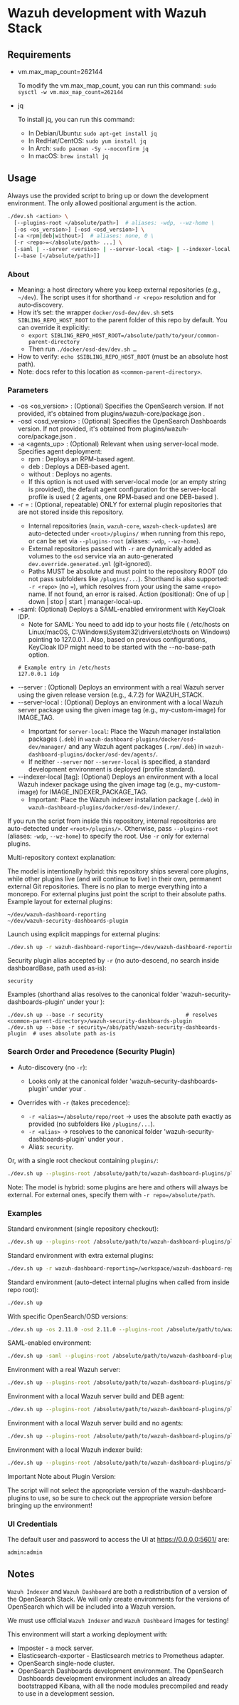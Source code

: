 # Wazuh development with Wazuh Stack

## Requirements

- vm.max_map_count=262144

  To modify the vm.max_map_count, you can run this command:
  `sudo sysctl -w vm.max_map_count=262144`

- jq

  To install jq, you can run this command:

  - In Debian/Ubuntu:
    `sudo apt-get install jq`
  - In RedHat/CentOS:
    `sudo yum install jq`
  - In Arch:
    `sudo pacman -Sy --noconfirm jq`
  - In macOS:
    `brew install jq`

## Usage

Always use the provided script to bring up or down the development environment. The only allowed positional argument is the action.

```bash
./dev.sh <action> \
  [--plugins-root </absolute/path>]  # aliases: -wdp, --wz-home \
  [-os <os_version>] [-osd <osd_version>] \
  [-a <rpm|deb|without>]  # aliases: none, 0 \
  [-r <repo>=</absolute/path> ...] \
  [-saml | --server <version> | --server-local <tag> | --indexer-local [tag]] \
  [--base [</absolute/path>]]
```

### About <common-parent-directory>

- Meaning: a host directory where you keep external repositories (e.g., `~/dev`). The script uses it for shorthand `-r <repo>` resolution and for auto‑discovery.
- How it’s set: the wrapper `docker/osd-dev/dev.sh` sets `SIBLING_REPO_HOST_ROOT` to the parent folder of this repo by default. You can override it explicitly:
  - `export SIBLING_REPO_HOST_ROOT=/absolute/path/to/your/common-parent-directory`
  - Then run `./docker/osd-dev/dev.sh …`
- How to verify: `echo $SIBLING_REPO_HOST_ROOT` (must be an absolute host path).
- Note: docs refer to this location as `<common-parent-directory>`.

### Parameters

- -os <os_version> : (Optional) Specifies the OpenSearch version. If not provided, it's obtained from plugins/wazuh-core/package.json .
- -osd <osd_version> : (Optional) Specifies the OpenSearch Dashboards version. If not provided, it's obtained from plugins/wazuh-core/package.json .
- -a <agents_up> : (Optional) Relevant when using server-local mode. Specifies agent deployment:
  - rpm : Deploys an RPM-based agent.
  - deb : Deploys a DEB-based agent.
  - without : Deploys no agents.
  - If this option is not used with server-local mode (or an empty string is provided), the default agent configuration for the server-local profile is used ( 2 agents, one RPM-based and one DEB-based ).
- -r <repo>=<path> : (Optional, repeatable) ONLY for external plugin repositories that are not stored inside this repository.
  - Internal repositories (`main`, `wazuh-core`, `wazuh-check-updates`) are auto-detected under `<root>/plugins/` when running from this repo, or can be set via `--plugins-root` (aliases: `-wdp`, `--wz-home`).
  - External repositories passed with `-r` are dynamically added as volumes to the `osd` service via an auto-generated `dev.override.generated.yml` (git-ignored).
  - Paths MUST be absolute and must point to the repository ROOT (do not pass subfolders like `/plugins/...`). Shorthand is also supported: `-r <repo>` (no `=`), which resolves from your <common-parent-directory> using the same `<repo>` name. If not found, an error is raised.
    Action (positional): One of up | down | stop | start | manager-local-up.
- -saml: (Optional) Deploys a SAML-enabled environment with KeyCloak IDP.
  - Note for SAML: You need to add idp to your hosts file ( /etc/hosts on Linux/macOS, C:\\Windows\\System32\\drivers\\etc\\hosts on Windows) pointing to 127.0.0.1 . Also, based on previous configurations, KeyCloak IDP might need to be started with the --no-base-path option.
  ```
  # Example entry in /etc/hosts
  127.0.0.1 idp
  ```
- --server <version>: (Optional) Deploys an environment with a real Wazuh server using the given release version (e.g., 4.7.2) for WAZUH_STACK.
- --server-local <tag>: (Optional) Deploys an environment with a local Wazuh server package using the given image tag (e.g., my-custom-image) for IMAGE_TAG.
  - Important for `server-local`: Place the Wazuh manager installation packages (`.deb`) in `wazuh-dashboard-plugins/docker/osd-dev/manager/` and any Wazuh agent packages (`.rpm`/`.deb`) in `wazuh-dashboard-plugins/docker/osd-dev/agents/`.
  - If neither `--server` nor `--server-local` is specified, a standard development environment is deployed (profile standard).
- --indexer-local [tag]: (Optional) Deploys an environment with a local Wazuh indexer package using the given image tag (e.g., my-custom-image) for IMAGE_INDEXER_PACKAGE_TAG.
  - Important: Place the Wazuh indexer installation package (`.deb`) in `wazuh-dashboard-plugins/docker/osd-dev/indexer/`.

If you run the script from inside this repository, internal repositories are auto-detected under `<root>/plugins/>`. Otherwise, pass `--plugins-root` (aliases: `-wdp`, `--wz-home`) to specify the root. Use `-r` only for external plugins.

Multi-repository context explanation:

The model is intentionally hybrid: this repository ships several core plugins, while other plugins live (and will continue to live) in their own, permanent external Git repositories. There is no plan to merge everything into a monorepo. For external plugins just point the script to their absolute paths. Example layout for external plugins:

```
~/dev/wazuh-dashboard-reporting
~/dev/wazuh-security-dashboards-plugin
```

Launch using explicit mappings for external plugins:

```bash
./dev.sh up -r wazuh-dashboard-reporting=~/dev/wazuh-dashboard-reporting -r wazuh-security-dashboards-plugin=~/dev/wazuh-security-dashboards-plugin
```

Security plugin alias accepted by `-r` (no auto-descend, no search inside dashboardBase, path used as-is):

```
security
```

Examples (shorthand alias resolves to the canonical folder 'wazuh-security-dashboards-plugin' under your <common-parent-directory>):

```
./dev.sh up --base -r security                          # resolves <common-parent-directory>/wazuh-security-dashboards-plugin
./dev.sh up --base -r security=/abs/path/wazuh-security-dashboards-plugin  # uses absolute path as-is
```

### Search Order and Precedence (Security Plugin)

- Auto-discovery (no `-r`):

  - Looks only at the canonical folder 'wazuh-security-dashboards-plugin' under your <common-parent-directory>.

- Overrides with `-r` (takes precedence):
  - `-r <alias>=/absolute/repo/root` → uses the absolute path exactly as provided (no subfolders like `/plugins/...`).
  - `-r <alias>` → resolves to the canonical folder 'wazuh-security-dashboards-plugin' under your <common-parent-directory>.
  - Alias: `security`.

Or, with a single root checkout containing `plugins/`:

```bash
./dev.sh up --plugins-root /absolute/path/to/wazuh-dashboard-plugins/plugins
```

Note: The model is hybrid: some plugins are here and others will always be external. For external ones, specify them with `-r repo=/absolute/path`.

### Examples

Standard environment (single repository checkout):

```sh
./dev.sh up --plugins-root /absolute/path/to/wazuh-dashboard-plugins/plugins
```

Standard environment with extra external plugins:

```sh
./dev.sh up -r wazuh-dashboard-reporting=/workspace/wazuh-dashboard-reporting -r wazuh-security-dashboards-plugin=/workspace/wazuh-security-dashboards-plugin
```

Standard environment (auto-detect internal plugins when called from inside repo root):

```sh
./dev.sh up
```

With specific OpenSearch/OSD versions:

```sh
./dev.sh up -os 2.11.0 -osd 2.11.0 --plugins-root /absolute/path/to/wazuh-dashboard-plugins/plugins
```

SAML-enabled environment:

```sh
./dev.sh up -saml --plugins-root /absolute/path/to/wazuh-dashboard-plugins/plugins
```

Environment with a real Wazuh server:

```sh
./dev.sh up --plugins-root /absolute/path/to/wazuh-dashboard-plugins/plugins --server 4.7.2
```

Environment with a local Wazuh server build and DEB agent:

```sh
./dev.sh up --plugins-root /absolute/path/to/wazuh-dashboard-plugins/plugins --server-local my-custom-tag -a deb
```

Environment with a local Wazuh server build and no agents:

```sh
./dev.sh up --plugins-root /absolute/path/to/wazuh-dashboard-plugins/plugins --server-local my-custom-tag -a without
```

Environment with a local Wazuh indexer build:

```sh
./dev.sh up --plugins-root /absolute/path/to/wazuh-dashboard-plugins/plugins --indexer-local my-custom-tag
```

Important Note about Plugin Version:

The script will not select the appropriate version of the wazuh-dashboard-plugins to use, so be sure to check out the appropriate version before bringing up the environment!

### UI Credentials

The default user and password to access the UI at https://0.0.0.0:5601/ are:

```
admin:admin
```

## Notes

`Wazuh Indexer` and `Wazuh Dashboard` are both a redistribution of a
version of the OpenSearch Stack. We will only create environments for
the versions of OpenSearch which will be included into a Wazuh
version.

We must use official `Wazuh Indexer` and `Wazuh Dashboard` images for
testing!

This environment will start a working deployment with:

- Imposter - a mock server.
- Elasticsearch-exporter - Elasticsearch metrics to Prometheus adapter.
- OpenSearch single-node cluster.
- OpenSearch Dashboards development environment.
  The OpenSearch Dashboards development environment includes an already
  bootstrapped Kibana, with all the node modules precompiled and ready to
  use in a development session.
